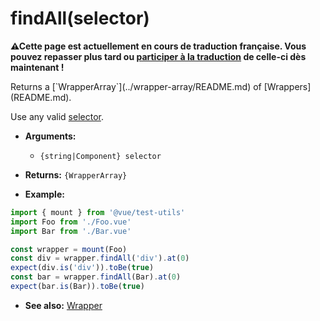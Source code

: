 # findAll(selector)

<p><strong>⚠Cette page est actuellement en cours de traduction française. Vous pouvez repasser plus tard ou <a href="https://github.com/vuejs-fr/vue-test-utils" target="_blank">participer à la traduction</a> de celle-ci dès maintenant !</strong></p><p>Returns a [`WrapperArray`](../wrapper-array/README.md) of [Wrappers](README.md).</p>

Use any valid [selector](../selectors.md).

- **Arguments:**
  - `{string|Component} selector`

- **Returns:** `{WrapperArray}`

- **Example:**

```js
import { mount } from '@vue/test-utils'
import Foo from './Foo.vue'
import Bar from './Bar.vue'

const wrapper = mount(Foo)
const div = wrapper.findAll('div').at(0)
expect(div.is('div')).toBe(true)
const bar = wrapper.findAll(Bar).at(0)
expect(bar.is(Bar)).toBe(true)
```

- **See also:** [Wrapper](README.md)

